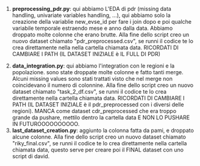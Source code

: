 1) **preprocessing_pdr.py**:
   qui abbiamo L'EDA di pdr (missing data handling, univariate variables handling, ...), qui abbiamo solo la creazione della variablie new_evse_id per fare i join dopo e poi qualche variabile temporale estraendo mese e anno dalla data. Abbiamo droppato molte colonne che erano brutte.
   Alla fine dello script creo un nuovo dataset chiamato "pdr_preprocessed.csv", se runni il codice te lo crea direttamente nella nella cartella chiamata data.
   RICORDATI DI CAMBIARE I PATH (IL DATASET INIZIALE è IL FULL DI PDR)

2. **data_integration.py**:
   qui abbiamo l'integration con le regioni e la popolazione. sono state droppate molte colonne e fatto tanti merge. Alcuni missing values sono stati trattati visto che nel merge non coincidevano il numero di colonnine.
   Alla fine dello script creo un nuovo dataset chiamato "task_2_df.csv", se runni il codice te lo crea direttamente nella cartella chiamata data.
   RICORDATI DI CAMBIARE I PATH (IL DATASET INIZIALE è il pdr_preprocessed con i diversi delle regioni). MANCA come dataset cdr_preprocessed che era troppo grande da pushare, mettilo dentro la cartella data E NON LO PUSHARE IN FUTUROOOOOOOOOO.
3. **last_dataset_creation.py**:
   aggiunto la colonna fatta da pami, e droppato alcune colonne.
   Alla fine dello script creo un nuovo dataset chiamato "riky_final.csv", se runni il codice te lo crea direttamente nella cartella chiamata data, questo serve per creare poi il FINAL dataset con uno script di david.
